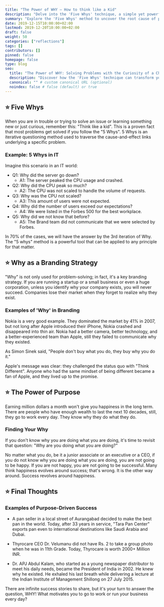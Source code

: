 ```yaml
---
title: "The Power of WHY – How to think like a Kid"
description: "Delve into the 'Five Whys' technique, a simple yet powerful approach to problem-solving that encourages thinking with the curiosity and simplicity of a child."
summary: "Explore the 'Five Whys' method to uncover the root cause of problems by embracing a child-like curiosity, a technique that fosters deep understanding and innovative solutions."
date: 2019-12-15T10:00:00+02:00
lastmod: 2019-12-20T10:00:00+02:00
draft: false
weight: 50
categories: ["reflections"]
tags: []
contributors: []
pinned: false
homepage: false
type: blog
seo:
  title: "The Power of WHY: Solving Problems with the Curiosity of a Child"
  description: "Discover how the 'Five Whys' technique can transform your approach to problem-solving, learning, and innovation by thinking like a kid."
  canonical: "" # custom canonical URL (optional)
  noindex: false # false (default) or true
---
```


## ⭐ Five Whys

When you are in trouble or trying to solve an issue or learning something new or just curious, remember this: "Think like a kid". This is a proven fact that most problems get solved if you follow the "5 Whys". 5 Whys is an iterative questioning method used to traverse the cause-and-effect links underlying a specific problem.

### Example: 5 Whys in IT
Imagine this scenario in an IT world:
- Q1: Why did the server go down?
  - A1: The server peaked the CPU usage and crashed.
- Q2: Why did the CPU peak so much?
  - A2: The CPU was not scaled to handle the volume of requests.
- Q3: Why was the CPU not scaled?
  - A3: This amount of users were not expected.
- Q4: Why did the number of users exceed our expectations?
  - A4: We were listed in the Forbes 500 for the best workplace.
- Q5: Why did we not know that before?
  - A5: The Brand team did not communicate that we were selected by Forbes.

In 70% of the cases, we will have the answer by the 3rd iteration of Why. The "5 whys" method is a powerful tool that can be applied to any principle for that matter.

## ⭐ Why as a Branding Strategy

"Why" is not only used for problem-solving; in fact, it's a key branding strategy. If you are running a startup or a small business or even a huge corporation, unless you identify why your company exists, you will never succeed. Companies lose their market when they forget to realize why they exist.

### Examples of 'Why' in Branding
Nokia is a very good example. They dominated the market by 41% in 2007, but not long after Apple introduced their iPhone, Nokia crashed and disappeared into thin air. Nokia had a better camera, better technology, and a better-experienced team than Apple, still they failed to communicate why they existed.

As Simon Sinek said, "People don't buy what you do, they buy why you do it."

Apple's message was clear: they challenged the status quo with "Think Different". Anyone who had the same mindset of being different became a fan of Apple, and they lived up to the promise.

## ⭐ The Power of Purpose

Earning million dollars a month won't give you happiness in the long term. There are people who have enough wealth to last the next 10 decades, still, they go to work every day. They know why they do what they do.

### Finding Your Why
If you don't know why you are doing what you are doing, it's time to revisit that question: "Why are you doing what you are doing?"

No matter what you do, be it a junior associate or an executive or a CEO, if you do not know why you are doing what you are doing, you are not going to be happy. If you are not happy, you are not going to be successful. Many think happiness evolves around success; that's wrong. It is the other way around. Success revolves around happiness.

## ⭐ Final Thoughts

### Examples of Purpose-Driven Success
- A pan seller in a local street of Aurangabad decided to make the best pan in the world. Today, after 33 years in service, "Tara Pan Center" exports pan even to international destinations like Saudi Arabia and Dubai.

- Thyrocare CEO Dr. Velumanu did not have Rs. 2 to take a group photo when he was in 11th Grade. Today, Thyrocare is worth 2000+ Million INR.

- Dr. APJ Abdul Kalam, who started as a young newspaper distributor to meet his daily needs, became the President of India in 2002. He knew why he existed. He exhaled his last breath while delivering a lecture at the Indian Institute of Management Shillong on 27 July 2015.

There are infinite success stories to share, but it's your turn to answer the question, WHY! What motivates you to go to work or run your business every day?
